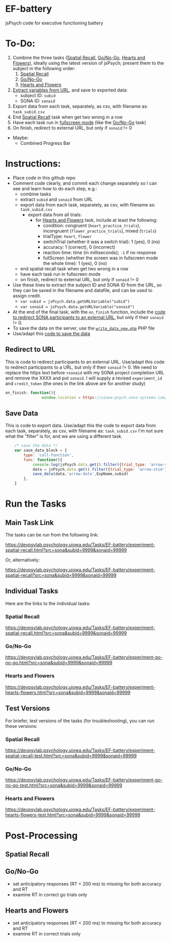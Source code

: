 # EF-battery
jsPsych code for executive functioning battery

# To-Do:

1. Combine the three tasks ([Spatial Recall](https://github.com/isaactpetersen/spatial-recall), [Go/No-Go](https://github.com/isaactpetersen/go-nogo), [Hearts and Flowers](https://github.com/isaactpetersen/jspsych-hearts-flowers)), ideally using the latest version of jsPsych; present them to the subject in the following order:
    1. [Spatial Recall](https://github.com/isaactpetersen/spatial-recall)
    1. [Go/No-Go](https://github.com/isaactpetersen/go-nogo)
    1. [Hearts and Flowers](https://github.com/isaactpetersen/jspsych-hearts-flowers)
1. [Extract variables from URL](https://www.jspsych.org/7.3/reference/jspsych-data/#jspsychdataurlvariables), and save to exported data: 
    - subject ID: `subid`
    - SONA ID: `sonaid`
1. Export data from each task, separately, as csv, with filename as: `task_subid.csv`
1. End [Spatial Recall](https://github.com/isaactpetersen/spatial-recall) task when get two wrong in a row
1. Have each task run in [fullscreen mode](https://www.jspsych.org/7.0/plugins/fullscreen/) (like the [Go/No-Go](https://github.com/isaactpetersen/go-nogo) task)
1. On finish, redirect to external URL, but only if `sonaid` != 0
- Maybe:
    - Combined Progress Bar

# Instructions:

- Place code in this github repo
- Comment code clearly, and commit each change separately so I can see and learn how to do each step, e.g.:
    - combine tasks
    - extract `subid` and `sonaid` from URL
    - export data from each task, separately, as csv, with filename as: `task_subid.csv`
        - export data from all trials:
            - for [Hearts and Flowers](https://github.com/isaactpetersen/jspsych-hearts-flowers) task, include at least the following:
                - condition: congruent (`heart_practice_trials`), incongruent (`flower_practice_trials`), mixed (`trials`)
                - trialType: `heart`, `flower`
                - switchTrial (whether it was a switch trial): 1 (yes), 0 (no)
                - accuracy: 1 (correct), 0 (incorrect)
                - reaction time: time (in milliseconds); `-1` if no response
                - fullScreen (whether the screen was in fullscreen mode the whole time): 1 (yes), 0 (no)
    - end spatial recall task when get two wrong in a row
    - have each task run in fullscreen mode
    - on finish, redirect to external URL, but only if `sonaid` != 0
- Use these lines to extract the subject ID and SONA ID from the URL, so they can be saved in the filename and datafile, and can be used to assign credit.
    - `var subid = jsPsych.data.getURLVariable("subid")`
    - `var sonaid = jsPsych.data.getURLVariable("sonaid")`
- At the end of the final task, with the `on_finish` function, include the [code to redirect SONA participants to an external URL](#redirect-to-url), but only if their `sonaid` != 0.
- To save the data on the server, use the [`write_data_new.php`](https://github.com/isaactpetersen/EF-battery/blob/main/write_data_new.php) PHP file
- Use/adapt this [code to save the data](#save-data)

## Redirect to URL

This is code to redirect participants to an external URL.
Use/adapt this code to redirect participants to a URL, but only if their `sonaid` != 0.
We need to replace the https text before `+sonaid` with my SONA project completion URL and remove the XXXX and put `sonaid`.
I will supply a revised `experiment_id` and `credit_token` (the ones in the link above are for another study)

```js
on_finish: function(){
                window.location = https://uiowa-psych.sona-systems.com/webstudy_credit.aspx?experiment_id=579&credit_token=0a0055b5997d4eaea38f2ad1aeaa0c60&survey_code=+sonaid }
```

## Save Data

This is code to export data.
Use/adapt this the code to export data from each task, separately, as csv, with filename as: `task_subid.csv`
I'm not sure what the "filter" is for, and we are using a different task.

```js
    /* save the data */
    var save_data_block = {
        type: 'call-function',
        func: function(){
            console.log(jsPsych.data.get().filter({trial_type: 'arrow-stim'}).csv())//this should work
            data = jsPsych.data.get().filter({trial_type: 'arrow-stim'}).json()
            save_data(data,'arrow-data',ExpName,subid)
        },
    }
```

# Run the Tasks

## Main Task Link

The tasks can be run from the following link:

https://devpsylab.psychology.uiowa.edu/Tasks/EF-battery/experiment-spatial-recall.html?src=sona&subid=9999&sonaid=99999

Or, alternatively:

https://devpsylab.psychology.uiowa.edu/Tasks/EF-battery/experiment-spatial-recall?src=sona&subid=9999&sonaid=99999

## Individual Tasks

Here are the links to the individual tasks:

### Spatial Recall

https://devpsylab.psychology.uiowa.edu/Tasks/EF-battery/experiment-spatial-recall.html?src=sona&subid=9999&sonaid=99999

### Go/No-Go

https://devpsylab.psychology.uiowa.edu/Tasks/EF-battery/experiment-go-no-go.html?src=sona&subid=9999&sonaid=99999

### Hearts and Flowers

https://devpsylab.psychology.uiowa.edu/Tasks/EF-battery/experiment-hearts-flowers.html?src=sona&subid=9999&sonaid=99999

## Test Versions

For briefer, test versions of the tasks (for troubleshooting), you can run these versions:

### Spatial Recall

https://devpsylab.psychology.uiowa.edu/Tasks/EF-battery/experiment-spatial-recall-test.html?src=sona&subid=9999&sonaid=99999

### Go/No-Go

https://devpsylab.psychology.uiowa.edu/Tasks/EF-battery/experiment-go-no-go-test.html?src=sona&subid=9999&sonaid=99999

### Hearts and Flowers

https://devpsylab.psychology.uiowa.edu/Tasks/EF-battery/experiment-hearts-flowers-test.html?src=sona&subid=9999&sonaid=99999

# Post-Processing

## Spatial Recall

## Go/No-Go

- set anticipatory responses (RT < 200 ms) to missing for both accuracy and RT
- examine RT in correct go trials only

## Hearts and Flowers

- set anticipatory responses (RT < 200 ms) to missing for both accuracy and RT
- examine RT in correct trials only
